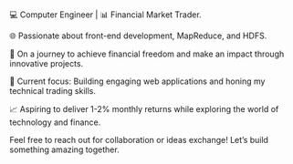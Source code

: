 💻 Computer Engineer | 📊 Financial Market Trader.

🌐 Passionate about front-end development, MapReduce, and HDFS.

🚀 On a journey to achieve financial freedom and make an impact through innovative projects.

🎯 Current focus: Building engaging web applications and honing my technical trading skills.

📈 Aspiring to deliver 1-2% monthly returns while exploring the world of technology and finance.

Feel free to reach out for collaboration or ideas exchange!
Let’s build something amazing together.
